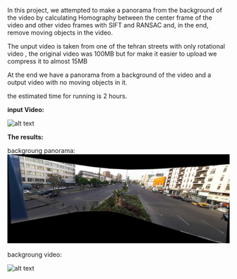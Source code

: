 In this project, we attempted to make a panorama from the background of the video by calculating Homography between the center frame of the video and other video frames with SIFT and RANSAC and, in the end, remove moving objects in the video.

The unput video is taken from one of the tehran streets with only rotational video , the original video was 100MB but for make it easier to upload we compress it to almost 15MB

At the end we have a panorama from a background of the video and a output video with no moving objects in it.

the estimated time for running is 2 hours.

**input  Video:**

![alt text](results/video.gif)


**The results:**

backgroung panorama:
![alt text](results/background-panorama.jpg)



backgroung video:

![alt text](results/background-video.gif)



